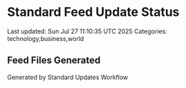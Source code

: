 # Standard Feed Update Status
Last updated: Sun Jul 27 11:10:35 UTC 2025
Categories: technology,business,world

## Feed Files Generated

Generated by Standard Updates Workflow
